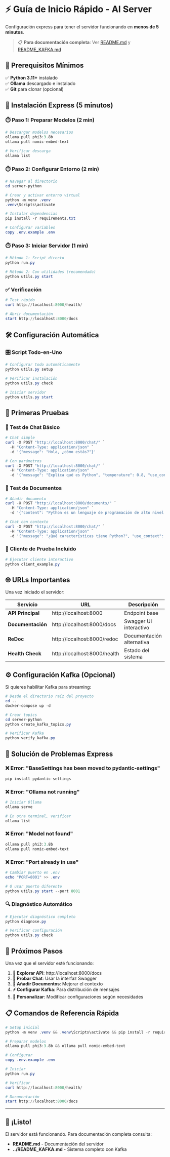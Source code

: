 # ⚡ Guía de Inicio Rápido - AI Server

Configuración express para tener el servidor funcionando en **menos de 5 minutos**.

> 📋 **Para documentación completa**: Ver [README.md](README.md) y [README_KAFKA.md](../README_KAFKA.md)

## 🎯 Prerequisitos Mínimos

✅ **Python 3.11+** instalado  
✅ **Ollama** descargado e instalado  
✅ **Git** para clonar (opcional)

## 🚀 Instalación Express (5 minutos)

### ⏱️ Paso 1: Preparar Modelos (2 min)

```powershell
# Descargar modelos necesarios
ollama pull phi3:3.8b
ollama pull nomic-embed-text

# Verificar descarga
ollama list
```

### ⏱️ Paso 2: Configurar Entorno (2 min)

```powershell
# Navegar al directorio
cd server-python

# Crear y activar entorno virtual
python -m venv .venv
.venv\Scripts\activate

# Instalar dependencias
pip install -r requirements.txt

# Configurar variables
copy .env.example .env
```

### ⏱️ Paso 3: Iniciar Servidor (1 min)

```powershell
# Método 1: Script directo
python run.py

# Método 2: Con utilidades (recomendado)
python utils.py start
```

### ✅ Verificación

```powershell
# Test rápido
curl http://localhost:8000/health/

# Abrir documentación
start http://localhost:8000/docs
```

## 🛠️ Configuración Automática

### 🎛️ Script Todo-en-Uno

```powershell
# Configurar todo automáticamente
python utils.py setup

# Verificar instalación
python utils.py check

# Iniciar servidor
python utils.py start
```

## 🧪 Primeras Pruebas

### 💬 Test de Chat Básico

```powershell
# Chat simple
curl -X POST "http://localhost:8000/chat/" `
  -H "Content-Type: application/json" `
  -d '{"message": "Hola, ¿cómo estás?"}'

# Con parámetros
curl -X POST "http://localhost:8000/chat/" `
  -H "Content-Type: application/json" `
  -d '{"message": "Explica qué es Python", "temperature": 0.8, "use_context": false}'
```

### 📄 Test de Documentos

```powershell
# Añadir documento
curl -X POST "http://localhost:8000/documents/" `
  -H "Content-Type: application/json" `
  -d '{"content": "Python es un lenguaje de programación de alto nivel...", "conversation_id": "test-001"}'

# Chat con contexto
curl -X POST "http://localhost:8000/chat/" `
  -H "Content-Type: application/json" `
  -d '{"message": "¿Qué características tiene Python?", "use_context": true, "conversation_id": "test-001"}'
```

### 🎯 Cliente de Prueba Incluido

```powershell
# Ejecutar cliente interactivo
python client_example.py
```

## 🌐 URLs Importantes

Una vez iniciado el servidor:

| Servicio          | URL                          | Descripción               |
| ----------------- | ---------------------------- | ------------------------- |
| **API Principal** | http://localhost:8000        | Endpoint base             |
| **Documentación** | http://localhost:8000/docs   | Swagger UI interactivo    |
| **ReDoc**         | http://localhost:8000/redoc  | Documentación alternativa |
| **Health Check**  | http://localhost:8000/health | Estado del sistema        |

## ⚙️ Configuración Kafka (Opcional)

Si quieres habilitar Kafka para streaming:

```powershell
# Desde el directorio raíz del proyecto
cd ..
docker-compose up -d

# Crear topics
cd server-python
python create_kafka_topics.py

# Verificar Kafka
python verify_kafka.py
```

## 🚨 Solución de Problemas Express

### ❌ Error: "BaseSettings has been moved to pydantic-settings"

```powershell
pip install pydantic-settings
```

### ❌ Error: "Ollama not running"

```powershell
# Iniciar Ollama
ollama serve

# En otra terminal, verificar
ollama list
```

### ❌ Error: "Model not found"

```powershell
ollama pull phi3:3.8b
ollama pull nomic-embed-text
```

### ❌ Error: "Port already in use"

```powershell
# Cambiar puerto en .env
echo "PORT=8001" >> .env

# O usar puerto diferente
python utils.py start --port 8001
```

### 🔍 Diagnóstico Automático

```powershell
# Ejecutar diagnóstico completo
python diagnose.py

# Verificar configuración
python utils.py check
```

## 🎯 Próximos Pasos

Una vez que el servidor esté funcionando:

1. **🧪 Explorar API**: http://localhost:8000/docs
2. **💬 Probar Chat**: Usar la interfaz Swagger
3. **📄 Añadir Documentos**: Mejorar el contexto
4. **⚡ Configurar Kafka**: Para distribución de mensajes
5. **🔧 Personalizar**: Modificar configuraciones según necesidades

## 📋 Comandos de Referencia Rápida

```powershell
# Setup inicial
python -m venv .venv && .venv\Scripts\activate && pip install -r requirements.txt

# Preparar modelos
ollama pull phi3:3.8b && ollama pull nomic-embed-text

# Configurar
copy .env.example .env

# Iniciar
python run.py

# Verificar
curl http://localhost:8000/health/

# Documentación
start http://localhost:8000/docs
```

---

## 🎉 ¡Listo!

El servidor está funcionando. Para documentación completa consulta:

- **README.md** - Documentación del servidor
- **../README_KAFKA.md** - Sistema completo con Kafka
